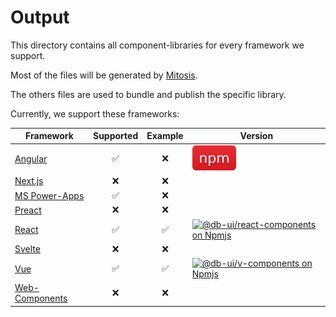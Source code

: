 # Output

This directory contains all component-libraries for every framework we support.

Most of the files will be generated by [Mitosis](https://github.com/BuilderIO/mitosis).

The others files are used to bundle and publish the specific library.

Currently, we support these frameworks:

| Framework                                                                     | Supported | Example | Version                                                                                                                                                                                                              |
| ----------------------------------------------------------------------------- | :-------: | :-----: | -------------------------------------------------------------------------------------------------------------------------------------------------------------------------------------------------------------------- |
| [Angular](https://angular.io/)                                                |    ✅     |   ❌    | [![@db-ui/ngx-components on Npmjs](/docs/images/download/npm-ed1c24.svg "npm version")](https://npmjs.com/package/@db-ui/ngx-components "DB UI – on NPM")       |
| [Next.js](https://nextjs.org/)                                                |    ❌     |   ❌    |                                                                                                                                                                                                                      |
| [MS Power-Apps](https://powerapps.microsoft.com/)                             |    ✅     |   ❌    |                                                                                                                                                                                                                      |
| [Preact](https://preactjs.com/)                                               |    ❌     |   ❌    |                                                                                                                                                                                                                      |
| [React](https://reactjs.org/)                                                 |    ✅     |   ✅    | [![@db-ui/react-components on Npmjs](https://img.shields.io/badge/npm-ed1c24.svg "npm version")](https://npmjs.com/package/@db-ui/react-components "DB UI – on NPM") |
| [Svelte](https://svelte.dev/)                                                 |    ❌     |   ❌    |                                                                                                                                                                                                                      |
| [Vue](https://vuejs.org/)                                                     |    ✅     |   ✅    | [![@db-ui/v-components on Npmjs](https://img.shields.io/badge/npm-ed1c24.svg "npm version")](https://npmjs.com/package/@db-ui/v-components "DB UI – on NPM")             |
| [Web-Components](https://developer.mozilla.org/en-US/docs/Web/Web_Components) |    ❌     |   ❌    |                                                                                                                                                                                                                      |
